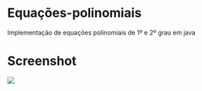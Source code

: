 # Equações-polinomiais
Implementação de equações polinomiais de 1º e 2º grau em java 
# Screenshot
![](https://i.imgur.com/tcH5soo.png)
